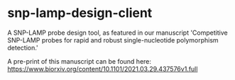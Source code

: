 # snp-lamp-design-client
A SNP-LAMP probe design tool, as featured in our manuscript 'Competitive SNP-LAMP probes for rapid and robust single-nucleotide polymorphism detection.'

A pre-print of this manuscript can be found here: https://www.biorxiv.org/content/10.1101/2021.03.29.437576v1.full
